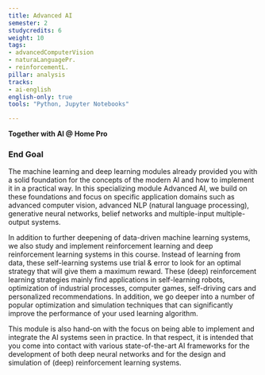 ```yaml
---
title: Advanced AI
semester: 2
studycredits: 6
weight: 10
tags:
- advancedComputerVision
- naturaLanguagePr.
- reinforcementL.
pillar: analysis
tracks:
- ai-english
english-only: true
tools: "Python, Jupyter Notebooks"

---
```


**Together with AI @ Home Pro**

### End Goal

The machine learning and deep learning modules already provided you with a solid foundation for the concepts of the modern AI and how to implement it in a practical way. In this specializing module Advanced AI, we build on these foundations and focus on specific application domains such as advanced computer vision, advanced NLP (natural language processing), generative neural networks, belief networks and multiple-input multiple-output systems.

In addition to further deepening of data-driven machine learning systems, we also study and implement reinforcement learning and deep reinforcement learning systems in this course. Instead of learning from data, these self-learning systems use trial & error to look for an optimal strategy that will give them a maximum reward. These (deep) reinforcement learning strategies mainly find applications in self-learning robots, optimization of industrial processes, computer games, self-driving cars and personalized recommendations. In addition, we go deeper into a number of popular optimization and simulation techniques that can significantly improve the performance of your used learning algorithm.

This module is also hand-on with the focus on being able to implement and integrate the AI systems seen in practice. In that respect, it is intended that you come into contact with various state-of-the-art AI frameworks for the development of both deep neural networks and for the design and simulation of (deep) reinforcement learning systems.